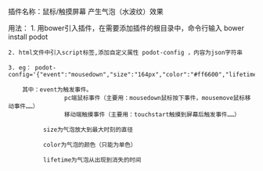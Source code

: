 插件名称：鼠标/触摸屏幕 产生气泡（水波纹）效果

用法：
	1. 用bower引入插件，在需要添加插件的根目录中，命令行输入 bower install podot 

	2. html文件中引入script标签,添加自定义属性 podot-config ，内容为json字符串

	3. eg： podot-config='{"event":"mousedown","size":"164px","color":"#ff6600","lifetime":1000}'

		其中：event为触发事件。	
					pc端鼠标事件（主要用：mousedown鼠标按下事件，mousemove鼠标移动事件……）
				    移动端触摸事件（主要用：touchstart触摸到屏幕后触发事件……）

			  size为气泡放大到最大时刻的直径

			  color为气泡的颜色（只能为单色）
			  
			  lifetime为气泡从出现到消失的时间
	          

